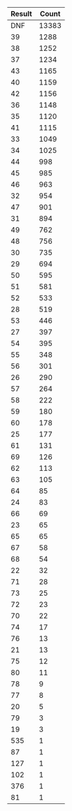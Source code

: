 
|Result|Count
|--|--|
|DNF|13383
|39|1288
|38|1252
|37|1234
|43|1165
|40|1159
|42|1156
|36|1148
|35|1120
|41|1115
|33|1049
|34|1025
|44|998
|45|985
|46|963
|32|954
|47|901
|31|894
|49|762
|48|756
|30|735
|29|694
|50|595
|51|581
|52|533
|28|519
|53|446
|27|397
|54|395
|55|348
|56|301
|26|290
|57|264
|58|222
|59|180
|60|178
|25|177
|61|131
|69|126
|62|113
|63|105
|64|85
|24|83
|66|69
|23|65
|65|65
|67|58
|68|54
|22|32
|71|28
|73|25
|72|23
|70|22
|74|17
|76|13
|21|13
|75|12
|80|11
|78|9
|77|8
|20|5
|79|3
|19|3
|535|1
|87|1
|127|1
|102|1
|376|1
|81|1
